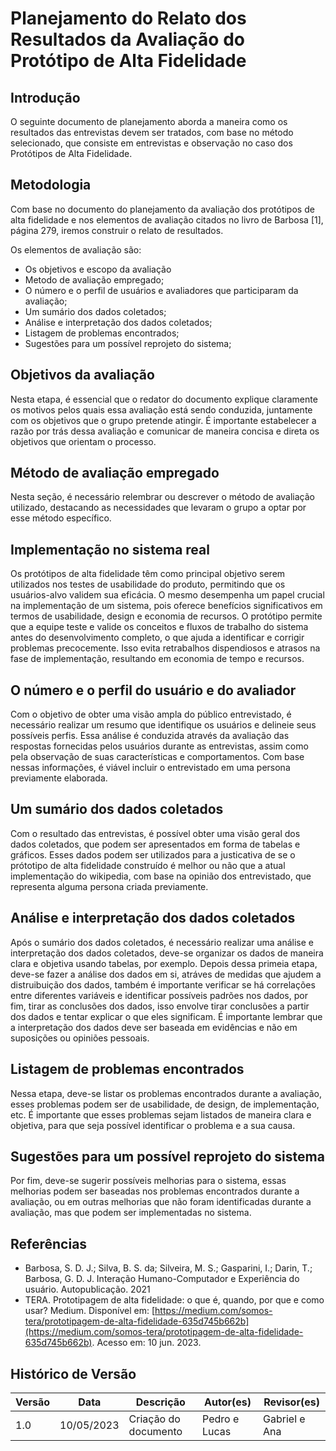 # Planejamento do Relato dos Resultados da Avaliação do Protótipo de Alta Fidelidade

## Introdução

O seguinte documento de planejamento aborda a maneira como os resultados das entrevistas devem ser tratados, com base no método selecionado, que consiste em entrevistas e observação no caso dos Protótipos de Alta Fidelidade.

## Metodologia

Com base no documento do planejamento da avaliação dos protótipos de alta fidelidade e nos elementos de avaliação citados no livro de Barbosa [1], página 279, iremos construir o relato de resultados.

Os elementos de avaliação são:

- Os objetivos e escopo da avaliação
- Metodo de avaliação empregado;
- O número e o perfil de usuários e avaliadores que participaram da avaliação;
- Um sumário dos dados coletados;
- Análise e interpretação dos dados coletados;
- Listagem de problemas encontrados;
- Sugestões para um possível reprojeto do sistema;

## Objetivos da avaliação

Nesta etapa, é essencial que o redator do documento explique claramente os motivos pelos quais essa avaliação está sendo conduzida, juntamente com os objetivos que o grupo pretende atingir. É importante estabelecer a razão por trás dessa avaliação e comunicar de maneira concisa e direta os objetivos que orientam o processo.

## Método de avaliação empregado

Nesta seção, é necessário relembrar ou descrever o método de avaliação utilizado, destacando as necessidades que levaram o grupo a optar por esse método específico.

## Implementação no sistema real

Os protótipos de alta fidelidade têm como principal objetivo serem utilizados nos testes de usabilidade do produto, permitindo que os usuários-alvo validem sua eficácia. O mesmo desempenha um papel crucial na implementação de um sistema, pois oferece benefícios significativos em termos de usabilidade, design e economia de recursos. O protótipo permite que a equipe teste e valide os conceitos e fluxos de trabalho do sistema antes do desenvolvimento completo, o que ajuda a identificar e corrigir problemas precocemente. Isso evita retrabalhos dispendiosos e atrasos na fase de implementação, resultando em economia de tempo e recursos.

## O número e o perfil do usuário e do avaliador

Com o objetivo de obter uma visão ampla do público entrevistado, é necessário realizar um resumo que identifique os usuários e delineie seus possíveis perfis. Essa análise é conduzida através da avaliação das respostas fornecidas pelos usuários durante as entrevistas, assim como pela observação de suas características e comportamentos. Com base nessas informações, é viável incluir o entrevistado em uma persona previamente elaborada.

## Um sumário dos dados coletados

Com o resultado das entrevistas, é possível obter uma visão geral dos dados coletados, que podem ser apresentados em forma de tabelas e gráficos. Esses dados podem ser utilizados para a justicativa de se o prótotipo de alta fidelidade construído é melhor ou não que a atual implementação do wikipedia, com base na opinião dos entrevistado, que representa alguma persona criada previamente.

## Análise e interpretação dos dados coletados

Após o sumário dos dados coletados, é necessário realizar uma análise e interpretação dos dados coletados, deve-se organizar os dados de maneira clara e objetiva usando tabelas, por exemplo. Depois dessa primeia etapa, deve-se fazer a análise dos dados em si, atráves de medidas que ajudem a distruibuição dos dados, também é importante verificar se há correlações entre diferentes variáveis e identificar possíveis padrões nos dados, por fim, tirar as conclusões dos dados, isso envolve tirar conclusões a partir dos dados e tentar explicar o que eles significam. É importante lembrar que a interpretação dos dados deve ser baseada em evidências e não em suposições ou opiniões pessoais.

## Listagem de problemas encontrados

Nessa etapa, deve-se listar os problemas encontrados durante a avaliação, esses problemas podem ser de usabilidade, de design, de implementação, etc. É importante que esses problemas sejam listados de maneira clara e objetiva, para que seja possível identificar o problema e a sua causa.

## Sugestões para um possível reprojeto do sistema

Por fim, deve-se sugerir possíveis melhorias para o sistema, essas melhorias podem ser baseadas nos problemas encontrados durante a avaliação, ou em outras melhorias que não foram identificadas durante a avaliação, mas que podem ser implementadas no sistema.

## Referências

- Barbosa, S. D. J.; Silva, B. S. da; Silveira, M. S.; Gasparini, I.; Darin, T.; Barbosa, G. D. J. Interação Humano-Computador e Experiência do usuário. Autopublicação. 2021
- TERA. Prototipagem de alta fidelidade: o que é, quando, por que e como usar? Medium. Disponível em: [https://medium.com/somos-tera/prototipagem-de-alta-fidelidade-635d745b662b](https://medium.com/somos-tera/prototipagem-de-alta-fidelidade-635d745b662b). Acesso em: 10 jun. 2023.

## Histórico de Versão

| Versão | Data       | Descrição            | Autor(es)     | Revisor(es)   |
| ------ | ---------- | -------------------- | ------------- | ------------- |
| 1.0    | 10/05/2023 | Criação do documento | Pedro e Lucas | Gabriel e Ana |

